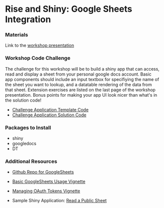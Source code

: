 # Rise and Shiny: Google Sheets Integration

### Materials
Link to the [workshop presentation](https://docs.google.com/presentation/d/1CVsZhCkWTmhp_xp3TOisqqiGYPblaTAYRq9DudkBGME/edit?usp=sharing)

### Workshop Code Challenge

The challenge for this workshop will be to build a shiny app that can access, read and display a sheet from your personal google docs account. Basic app components should include an input textbox for specifiying the name of the sheet you want to lookup, and a datatable rendering of the data from that sheet. Extension exercises are listed on the last page of the workshop presentation. Bonus points for making your app UI look nicer than what's in the solution code!

- [Challenge Application Template Code](https://github.com/rladies/meetup-presentations_dc/tree/master/RiseAndShiny/January2018/WorkshopChallengeTemplate)
- [Challenge Application Solution Code](https://github.com/rladies/meetup-presentations_dc/tree/master/RiseAndShiny/January2018/WorkshopChallengeSolution)

### Packages to Install
- shiny
- googledocs
- DT

### Additional Resources

- [Github Repo for GoogleSheets](https://github.com/jennybc/googlesheets)
- [Basic GoogleSheets Usage Vignette](https://rawgit.com/jennybc/googlesheets/master/vignettes/basic-usage.html)
- [Managing OAuth Tokens Vignette](https://rawgit.com/jennybc/googlesheets/master/vignettes/managing-auth-tokens.html)

- Sample Shiny Application: [Read a Public Sheet](https://jennybc.shinyapps.io/01_read-public-sheet/)
